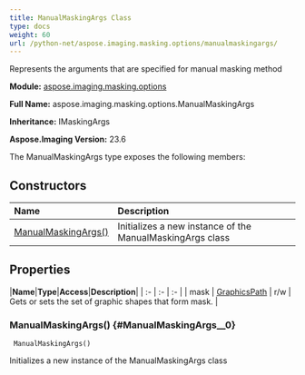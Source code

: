 ```yaml
---
title: ManualMaskingArgs Class
type: docs
weight: 60
url: /python-net/aspose.imaging.masking.options/manualmaskingargs/
---
```


Represents the arguments that are specified for manual masking method

**Module:** [aspose.imaging.masking.options](/imaging/python-net/aspose.imaging.masking.options/)

**Full Name:** aspose.imaging.masking.options.ManualMaskingArgs

**Inheritance:** IMaskingArgs

**Aspose.Imaging Version:** 23.6

The ManualMaskingArgs type exposes the following members:
## **Constructors**
|**Name**|**Description**|
| :- | :- |
| [ManualMaskingArgs()](#ManualMaskingArgs__0) | Initializes a new instance of the ManualMaskingArgs class |
## **Properties**
|**Name**|**Type**|**Access**|**Description**|
| :- | :- | :- |
| mask | [GraphicsPath](/imaging/python-net/aspose.imaging/graphicspath) | r/w | Gets or sets the set of graphic shapes that form mask. |

### ManualMaskingArgs() {#ManualMaskingArgs__0}


```
 ManualMaskingArgs() 
```

Initializes a new instance of the ManualMaskingArgs class

